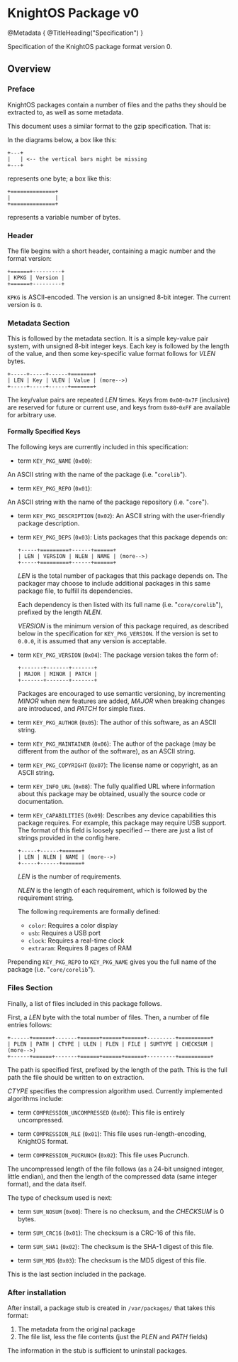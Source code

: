 # KnightOS Package v0

@Metadata {
	@TitleHeading("Specification")
}

Specification of the KnightOS package format version 0.

## Overview

### Preface

KnightOS packages contain a number of files and the paths they should be extracted to, as well as some metadata.

This document uses a similar format to the gzip specification.
That is:

In the diagrams below, a box like this:

```
+---+
|   | <-- the vertical bars might be missing
+---+
```

represents one byte; a box like this:

```
+==============+
|              |
+==============+
```

represents a variable number of bytes. 

### Header

The file begins with a short header, containing a magic number and the format version:

```
+======+---------+
| KPKG | Version |
+======+---------+
```

`KPKG` is ASCII-encoded.
The version is an unsigned 8-bit integer.
The current version is `0`.

### Metadata Section

This is followed by the metadata section.
It is a simple key-value pair system, with unsigned 8-bit integer keys.
Each key is followed by the length of the value, and then some key-specific value format follows for *VLEN* bytes.

```
+-----+-----+------+=======+
| LEN | Key | VLEN | Value | (more-->)
+-----+-----+------+=======+
```

The key/value pairs are repeated *LEN* times.
Keys from `0x00`-`0x7F` (inclusive) are reserved for future or current use, and keys from `0x80`-`0xFF` are available for arbitrary use.

#### Formally Specified Keys

The following keys are currently included in this specification:

- term `KEY_PKG_NAME` (`0x00`):

An ASCII string with the name of the package (i.e. "`corelib`").

- term `KEY_PKG_REPO` (`0x01`): 

An ASCII string with the name of the package repository (i.e. "`core`").

- term `KEY_PKG_DESCRIPTION` (`0x02`):
An ASCII string with the user-friendly package description.

- term `KEY_PKG_DEPS` (`0x03`):
	Lists packages that this package depends on:
  
	```
	+-----+=========+------+======+
	| LEN | VERSION | NLEN | NAME | (more-->)
	+-----+=========+------+======+
	```

  *LEN* is the total number of packages that this package depends on.
	The packager may choose to include additional packages in this same package file, to fulfill its dependencies.

	Each dependency is then listed with its full name (i.e. "`core/corelib`"), prefixed by the length *NLEN*.

	*VERSION* is the minimum version of this package required, as described below in the specification for `KEY_PKG_VERSION`.
	If the version is set to `0.0.0`, it is assumed that any version is acceptable.

- term `KEY_PKG_VERSION` (`0x04`):
	The package version takes the form of:
  
	```
	+-------+-------+-------+
	| MAJOR | MINOR | PATCH |
	+-------+-------+-------+
	```
  
	Packages are encouraged to use semantic versioning, by incrementing *MINOR* when new features are added, *MAJOR* when breaking changes are introduced, and *PATCH* for simple fixes.

- term `KEY_PKG_AUTHOR` (`0x05`): 
	The author of this software, as an ASCII string.

- term `KEY_PKG_MAINTAINER` (`0x06`):
	The author of the package (may be different from the author of the software), as an ASCII string.

- term `KEY_PKG_COPYRIGHT` (`0x07`):
	The license name or copyright, as an ASCII string.

- term `KEY_INFO_URL` (`0x08`):
	The fully qualified URL where information about this package may be obtained, usually the source code or documentation.
- term `KEY_CAPABILITIES` (`0x09`):
	Describes any device capabilities this package requires.
	For example, this package may require USB support.
	The format of this field is loosely specified -- there are just a list of strings provided in the config here.

	```
	+-----+------+======+
	| LEN | NLEN | NAME | (more-->)
	+-----+------+======+
	```

	*LEN* is the number of requirements.

	*NLEN* is the length of each requirement, which is followed by the requirement string.

	The following requirements are formally defined:

	- `color`: Requires a color display
	- `usb`: Requires a USB port
	- `clock`: Requires a real-time clock
	- `extraram`: Requires 8 pages of RAM

Prepending `KEY_PKG_REPO` to `KEY_PKG_NAME` gives you the full name of the package (i.e. "`core/corelib`").

### Files Section

Finally, a list of files included in this package follows.

First, a *LEN* byte with the total number
of files.
Then, a number of file entries follows:

```
+------+======+-------+======+======+======+---------+==========+
| PLEN | PATH | CTYPE | ULEN | FLEN | FILE | SUMTYPE | CHECKSUM | (more-->)
+------+======+-------+======+======+======+---------+==========+
```

The path is specified first, prefixed by the length of the path.
This is the full path the file should be written to on extraction.

*CTYPE* specifies the compression algorithm used.
Currently implemented algorithms include:

- term `COMPRESSION_UNCOMPRESSED` (`0x00`):
	This file is entirely uncompressed.

- term `COMPRESSION_RLE` (`0x01`):
	This file uses run-length-encoding, KnightOS format.

- term `COMPRESSION_PUCRUNCH` (`0x02`):
	This file uses Pucrunch.

The uncompressed length of the file follows (as a 24-bit unsigned integer, little endian), and then the length of the compressed data (same integer format), and the data itself.

The type of checksum used is next:

- term `SUM_NOSUM` (`0x00`):
	There is no checksum, and the *CHECKSUM* is 0 bytes.

- term `SUM_CRC16` (`0x01`):
	The checksum is a CRC-16 of this file.

- term `SUM_SHA1` (`0x02`):
	The checksum is the SHA-1 digest of this file.

- term `SUM_MD5` (`0x03`):
	The checksum is the MD5 digest of this file.

This is the last section included in the package.

### After installation

After install, a package stub is created in `/var/packages/` that takes this format:

1. The metadata from the original package
2. The file list, less the file contents (just the *PLEN* and *PATH* fields)

The information in the stub is sufficient to uninstall packages.
